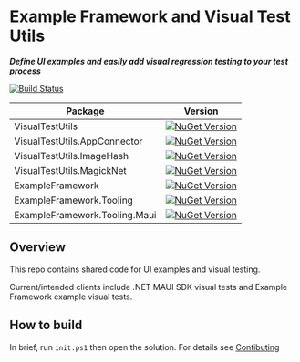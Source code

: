 # Example Framework and Visual Test Utils

***Define UI examples and easily add visual regression testing to your test process***

[![Build Status](https://dev.azure.com/bretjohn-public/example-framework/_apis/build/status%2Fexample-framework?branchName=main)](https://dev.azure.com/bretjohn-public/example-framework/_build/latest?definitionId=3&branchName=main)

| Package | Version |
| ------- | ------- |
| VisualTestUtils | [![NuGet Version](https://img.shields.io/nuget/v/VisualTestUtils.svg)](https://nuget.org/packages/VisualTestUtils) |
| VisualTestUtils.AppConnector | [![NuGet Version](https://img.shields.io/nuget/v/VisualTestUtils.AppConnector.svg)](https://nuget.org/packages/VisualTestUtils.AppConnector) |
| VisualTestUtils.ImageHash| [![NuGet Version](https://img.shields.io/nuget/v/VisualTestUtils.ImageHash.svg)](https://nuget.org/packages/VisualTestUtils.ImageHash) |
| VisualTestUtils.MagickNet| [![NuGet Version](https://img.shields.io/nuget/v/VisualTestUtils.MagickNet.svg)](https://nuget.org/packages/VisualTestUtils.MagickNet) |
| ExampleFramework| [![NuGet Version](https://img.shields.io/nuget/v/ExampleFramework.svg)](https://nuget.org/packages/ExampleFramework) |
| ExampleFramework.Tooling| [![NuGet Version](https://img.shields.io/nuget/v/ExampleFramework.Tooling.svg)](https://nuget.org/packages/ExampleFramework.Tooling) |
| ExampleFramework.Tooling.Maui| [![NuGet Version](https://img.shields.io/nuget/v/ExampleFramework.Tooling.Maui.svg)](https://nuget.org/packages/ExampleFramework.Tooling.Maui) |

## Overview

This repo contains shared code for UI examples and visual testing.

Current/intended clients include .NET MAUI SDK visual tests and Example Framework example visual tests.

## How to build

In brief, run `init.ps1` then open the solution. For details see [Contibuting](Contributing.md)
